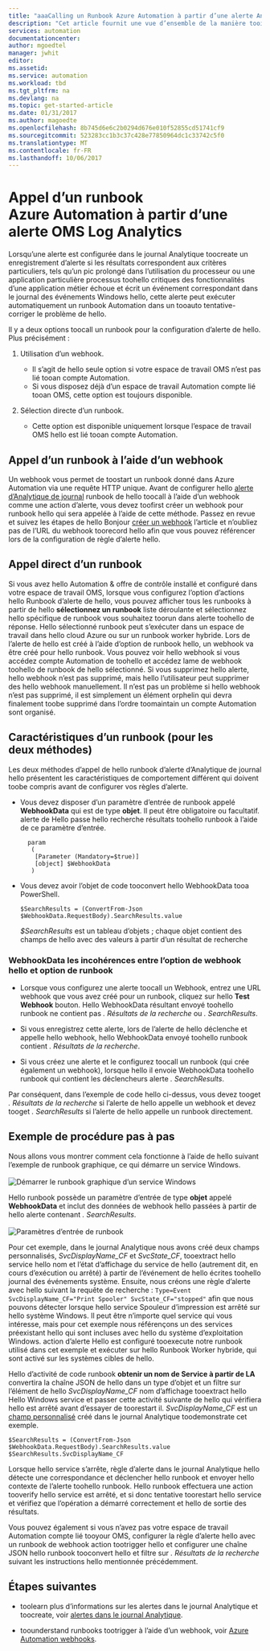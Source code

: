 ```yaml
---
title: "aaaCalling un Runbook Azure Automation à partir d’une alerte Analytique de journal | Documents Microsoft"
description: "Cet article fournit une vue d’ensemble de la manière tooinvoke un runbook Automation à partir d’une alerte Microsoft OMS journal Analytique."
services: automation
documentationcenter: 
author: mgoedtel
manager: jwhit
editor: 
ms.assetid: 
ms.service: automation
ms.workload: tbd
ms.tgt_pltfrm: na
ms.devlang: na
ms.topic: get-started-article
ms.date: 01/31/2017
ms.author: magoedte
ms.openlocfilehash: 8b745d6e6c2b0294d676e010f52855cd51741cf9
ms.sourcegitcommit: 523283cc1b3c37c428e77850964dc1c33742c5f0
ms.translationtype: MT
ms.contentlocale: fr-FR
ms.lasthandoff: 10/06/2017
---
```

# <a name="calling-an-azure-automation-runbook-from-an-oms-log-analytics-alert"></a>Appel d’un runbook Azure Automation à partir d’une alerte OMS Log Analytics

Lorsqu’une alerte est configurée dans le journal Analytique toocreate un enregistrement d’alerte si les résultats correspondent aux critères particuliers, tels qu’un pic prolongé dans l’utilisation du processeur ou une application particulière processus toohello critiques des fonctionnalités d’une application métier échoue et écrit un événement correspondant dans le journal des événements Windows hello, cette alerte peut exécuter automatiquement un runbook Automation dans un tooauto tentative-corriger le problème de hello.  

Il y a deux options toocall un runbook pour la configuration d’alerte de hello.  Plus précisément :

1. Utilisation d’un webhook.
   * Il s’agit de hello seule option si votre espace de travail OMS n’est pas lié tooan compte Automation.
   * Si vous disposez déjà d’un espace de travail Automation compte lié tooan OMS, cette option est toujours disponible.  

2. Sélection directe d’un runbook.
   * Cette option est disponible uniquement lorsque l’espace de travail OMS hello est lié tooan compte Automation.  

## <a name="calling-a-runbook-using-a-webhook"></a>Appel d’un runbook à l’aide d’un webhook

Un webhook vous permet de toostart un runbook donné dans Azure Automation via une requête HTTP unique.  Avant de configurer hello [alerte d’Analytique de journal](../log-analytics/log-analytics-alerts.md#alert-rules) runbook de hello toocall à l’aide d’un webhook comme une action d’alerte, vous devez toofirst créer un webhook pour runbook hello qui sera appelée à l’aide de cette méthode.  Passez en revue et suivez les étapes de hello Bonjour [créer un webhook](automation-webhooks.md#creating-a-webhook) l’article et n’oubliez pas de l’URL du webhook toorecord hello afin que vous pouvez référencer lors de la configuration de règle d’alerte hello.   

## <a name="calling-a-runbook-directly"></a>Appel direct d’un runbook

Si vous avez hello Automation & offre de contrôle installé et configuré dans votre espace de travail OMS, lorsque vous configurez l’option d’actions hello Runbook d’alerte de hello, vous pouvez afficher tous les runbooks à partir de hello **sélectionnez un runbook** liste déroulante et sélectionnez hello spécifique de runbook vous souhaitez toorun dans alerte toohello de réponse.  Hello sélectionné runbook peut s’exécuter dans un espace de travail dans hello cloud Azure ou sur un runbook worker hybride.  Lors de l’alerte de hello est créé à l’aide d’option de runbook hello, un webhook va être créé pour hello runbook.  Vous pouvez voir hello webhook si vous accédez compte Automation de toohello et accédez lame de webhook toohello de runbook de hello sélectionné.  Si vous supprimez hello alerte, hello webhook n’est pas supprimé, mais hello l’utilisateur peut supprimer des hello webhook manuellement.  Il n’est pas un problème si hello webhook n’est pas supprimé, il est simplement un élément orphelin qui devra finalement toobe supprimé dans l’ordre toomaintain un compte Automation sont organisé.  

## <a name="characteristics-of-a-runbook-for-both-options"></a>Caractéristiques d’un runbook (pour les deux méthodes)

Les deux méthodes d’appel de hello runbook d’alerte d’Analytique de journal hello présentent les caractéristiques de comportement différent qui doivent toobe compris avant de configurer vos règles d’alerte.  

* Vous devez disposer d’un paramètre d’entrée de runbook appelé **WebhookData** qui est de type **objet**.  Il peut être obligatoire ou facultatif.  alerte de Hello passe hello recherche résultats toohello runbook à l’aide de ce paramètre d’entrée.

        param  
         (  
          [Parameter (Mandatory=$true)]  
          [object] $WebhookData  
         )

*  Vous devez avoir l’objet de code tooconvert hello WebhookData tooa PowerShell.

    `$SearchResults = (ConvertFrom-Json $WebhookData.RequestBody).SearchResults.value`

    *$SearchResults* est un tableau d’objets ; chaque objet contient des champs de hello avec des valeurs à partir d’un résultat de recherche

### <a name="webhookdata-inconsistencies-between-hello-webhook-option-and-runbook-option"></a>WebhookData les incohérences entre l’option de webhook hello et option de runbook

* Lorsque vous configurez une alerte toocall un Webhook, entrez une URL webhook que vous avez créé pour un runbook, cliquez sur hello **Test Webhook** bouton.  Hello WebhookData résultant envoyé toohello runbook ne contient pas *. Résultats de la recherche* ou *. SearchResults*.

*  Si vous enregistrez cette alerte, lors de l’alerte de hello déclenche et appelle hello webhook, hello WebhookData envoyé toohello runbook contient *. Résultats de la recherche*.
* Si vous créez une alerte et le configurez toocall un runbook (qui crée également un webhook), lorsque hello il envoie WebhookData toohello runbook qui contient les déclencheurs alerte *. SearchResults*.

Par conséquent, dans l’exemple de code hello ci-dessus, vous devez tooget *. Résultats de la recherche* si l’alerte de hello appelle un webhook et devez tooget *. SearchResults* si l’alerte de hello appelle un runbook directement.

## <a name="example-walkthrough"></a>Exemple de procédure pas à pas

Nous allons vous montrer comment cela fonctionne à l’aide de hello suivant l’exemple de runbook graphique, ce qui démarre un service Windows.<br><br> ![Démarrer le runbook graphique d’un service Windows](media/automation-invoke-runbook-from-omsla-alert/automation-runbook-restartservice.png)<br>

Hello runbook possède un paramètre d’entrée de type **objet** appelé **WebhookData** et inclut des données de webhook hello passées à partir de hello alerte contenant *. SearchResults*.<br><br> ![Paramètres d’entrée de runbook](media/automation-invoke-runbook-from-omsla-alert/automation-runbook-restartservice-inputparameter.png)<br>

Pour cet exemple, dans le journal Analytique nous avons créé deux champs personnalisés, *SvcDisplayName_CF* et *SvcState_CF*, tooextract hello service hello nom et l’état d’affichage du service de hello (autrement dit, en cours d’exécution ou arrêté) à partir de l’événement de hello écrites toohello journal des événements système.  Ensuite, nous créons une règle d’alerte avec hello suivant la requête de recherche : `Type=Event SvcDisplayName_CF="Print Spooler" SvcState_CF="stopped"` afin que nous pouvons détecter lorsque hello service Spouleur d’impression est arrêté sur hello système Windows.  Il peut être n’importe quel service qui vous intéresse, mais pour cet exemple nous référençons un des services préexistant hello qui sont incluses avec hello du système d’exploitation Windows.  action d’alerte Hello est configuré tooexecute notre runbook utilisé dans cet exemple et exécuter sur hello Runbook Worker hybride, qui sont activé sur les systèmes cibles de hello.   

Hello d’activité de code runbook **obtenir un nom de Service à partir de LA** convertira la chaîne JSON de hello dans un type d’objet et un filtre sur l’élément de hello *SvcDisplayName_CF* nom d’affichage tooextract hello Hello Windows service et passer cette activité suivante de hello qui vérifiera hello est arrêté avant d’essayer de toorestart il.  *SvcDisplayName_CF* est un [champ personnalisé](../log-analytics/log-analytics-custom-fields.md) créé dans le journal Analytique toodemonstrate cet exemple.

    $SearchResults = (ConvertFrom-Json $WebhookData.RequestBody).SearchResults.value
    $SearchResults.SvcDisplayName_CF  

Lorsque hello service s’arrête, règle d’alerte dans le journal Analytique hello détecte une correspondance et déclencher hello runbook et envoyer hello contexte de l’alerte toohello runbook. Hello runbook effectuera une action tooverify hello service est arrêté, et si donc tentative toorestart hello service et vérifiez que l’opération a démarré correctement et hello de sortie des résultats.     

Vous pouvez également si vous n’avez pas votre espace de travail Automation compte lié tooyour OMS, configurer la règle d’alerte hello avec un runbook de webhook action tootrigger hello et configurer une chaîne JSON hello runbook tooconvert hello et filtre sur *. Résultats de la recherche* suivant les instructions hello mentionnée précédemment.    

## <a name="next-steps"></a>Étapes suivantes

* toolearn plus d’informations sur les alertes dans le journal Analytique et toocreate, voir [alertes dans le journal Analytique](../log-analytics/log-analytics-alerts.md).

* toounderstand runbooks tootrigger à l’aide d’un webhook, voir [Azure Automation webhooks](automation-webhooks.md).
